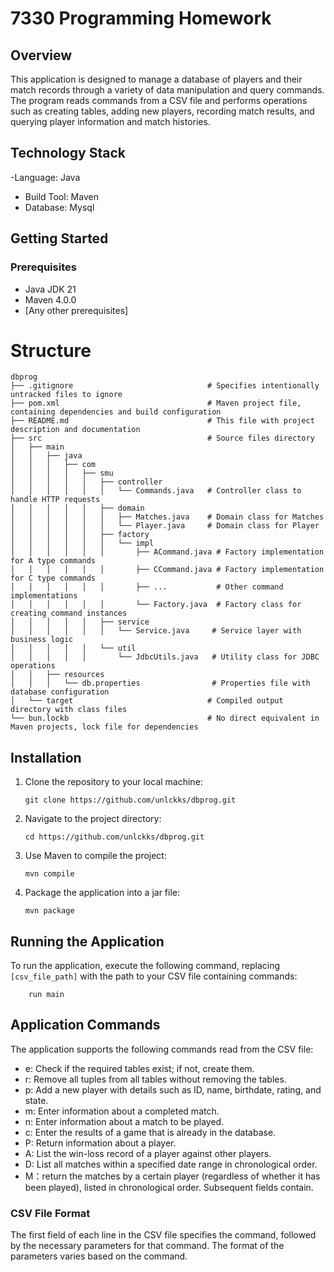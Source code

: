 # 7330 Programming Homework

## Overview

This application is designed to manage a database of players and their match records through a variety of data manipulation and query commands. The program reads commands from a CSV file and performs operations such as creating tables, adding new players, recording match results, and querying player information and match histories.

## Technology Stack

-Language: Java
- Build Tool: Maven
- Database: Mysql

## Getting Started

### Prerequisites

- Java JDK 21
- Maven 4.0.0
- [Any other prerequisites]

# Structure

```
dbprog
├── .gitignore                              # Specifies intentionally untracked files to ignore
├── pom.xml                                 # Maven project file, containing dependencies and build configuration
├── README.md                               # This file with project description and documentation
├── src                                     # Source files directory
│   ├── main
│   │   ├── java
│   │   │   ├── com
│   │   │   │   ├── smu
│   │   │   │   │   ├── controller
│   │   │   │   │   │   └── Commands.java   # Controller class to handle HTTP requests
│   │   │   │   │   ├── domain
│   │   │   │   │   │   ├── Matches.java    # Domain class for Matches
│   │   │   │   │   │   └── Player.java     # Domain class for Player
│   │   │   │   │   ├── factory
│   │   │   │   │   │   └── impl
│   │   │   │   │   │       ├── ACommand.java # Factory implementation for A type commands
│   │   │   │   │   │       ├── CCommand.java # Factory implementation for C type commands
│   │   │   │   │   │       ├── ...           # Other command implementations
│   │   │   │   │   │       └── Factory.java  # Factory class for creating command instances
│   │   │   │   │   ├── service
│   │   │   │   │   │   └── Service.java     # Service layer with business logic
│   │   │   │   │   └── util
│   │   │   │   │       └── JdbcUtils.java   # Utility class for JDBC operations
│   │   ├── resources
│   │   │   └── db.properties                # Properties file with database configuration
│   └── target                              # Compiled output directory with class files
└── bun.lockb                               # No direct equivalent in Maven projects, lock file for dependencies
```

## Installation

1. Clone the repository to your local machine:
   ```
   git clone https://github.com/unlckks/dbprog.git
   ```
2. Navigate to the project directory:
   ```
   cd https://github.com/unlckks/dbprog.git
   ```
3. Use Maven to compile the project:
   ```
   mvn compile
   ```
4. Package the application into a jar file:
   ```
   mvn package
   ```

## Running the Application

To run the application, execute the following command, replacing `[csv_file_path]` with the path to your CSV file containing commands:

```
    run main
```

## Application Commands

The application supports the following commands read from the CSV file:

- e: Check if the required tables exist; if not, create them.
- r: Remove all tuples from all tables without removing the tables.
- p: Add a new player with details such as ID, name, birthdate, rating, and state.
- m: Enter information about a completed match.
- n: Enter information about a match to be played.
- c: Enter the results of a game that is already in the database.
- P: Return information about a player.
- A: List the win-loss record of a player against other players.
- D: List all matches within a specified date range in chronological order.
- M：return the matches by a certain player (regardless of whether it has been played), listed in chronological order. Subsequent fields contain.

### CSV File Format
The first field of each line in the CSV file specifies the command, followed by the necessary parameters for that command. The format of the parameters varies based on the command.



